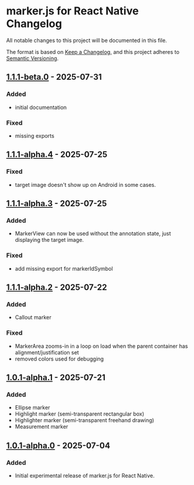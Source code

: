 # marker.js for React Native Changelog

All notable changes to this project will be documented in this file.

The format is based on [Keep a Changelog](https://keepachangelog.com/en/1.0.0/),
and this project adheres to [Semantic Versioning](https://semver.org/spec/v2.0.0.html).

## [1.1.1-beta.0] - 2025-07-31

### Added

- initial documentation

### Fixed

- missing exports

## [1.1.1-alpha.4] - 2025-07-25

### Fixed

- target image doesn't show up on Android in some cases.

## [1.1.1-alpha.3] - 2025-07-25

### Added

- MarkerView can now be used without the annotation state, just displaying the target image.

### Fixed

- add missing export for markerIdSymbol

## [1.1.1-alpha.2] - 2025-07-22

### Added

- Callout marker

### Fixed

- MarkerArea zooms-in in a loop on load when the parent container has alignment/justification set
- removed colors used for debugging

## [1.0.1-alpha.1] - 2025-07-21

### Added

- Ellipse marker
- Highlight marker (semi-transparent rectangular box)
- Highlighter marker (semi-transparent freehand drawing)
- Measurement marker

## [1.0.1-alpha.0] - 2025-07-04

### Added

- Initial experimental release of marker.js for React Native.

[1.1.1-beta.0]: https://github.com/ailon/react-native-markerjs/releases/tag/v1.1.1-beta.0
[1.1.1-alpha.4]: https://github.com/ailon/react-native-markerjs/releases/tag/v1.1.1-alpha.4
[1.1.1-alpha.3]: https://github.com/ailon/react-native-markerjs/releases/tag/v1.1.1-alpha.3
[1.1.1-alpha.2]: https://github.com/ailon/react-native-markerjs/releases/tag/v1.1.1-alpha.2
[1.0.1-alpha.1]: https://github.com/ailon/react-native-markerjs/releases/tag/v1.0.0-alpha.1
[1.0.1-alpha.0]: https://github.com/ailon/react-native-markerjs/releases/tag/v1.0.0-alpha.0
